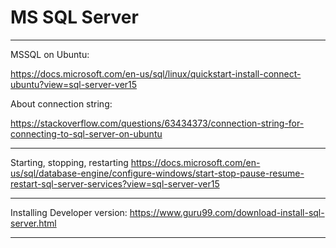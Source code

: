# MS SQL Server

---

MSSQL on Ubuntu:

https://docs.microsoft.com/en-us/sql/linux/quickstart-install-connect-ubuntu?view=sql-server-ver15

About connection string:

https://stackoverflow.com/questions/63434373/connection-string-for-connecting-to-sql-server-on-ubuntu

---

Starting, stopping, restarting
https://docs.microsoft.com/en-us/sql/database-engine/configure-windows/start-stop-pause-resume-restart-sql-server-services?view=sql-server-ver15

---

Installing Developer version:
https://www.guru99.com/download-install-sql-server.html

---
